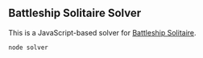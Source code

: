 ## Battleship Solitaire Solver

This is a JavaScript-based solver for [Battleship Solitaire](https://lukerissacher.com/battleships).

```sh
node solver
```
